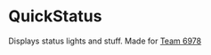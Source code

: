 # QuickStatus
Displays status lights and stuff.
Made for [Team 6978](https://www.niagararobotics.com)